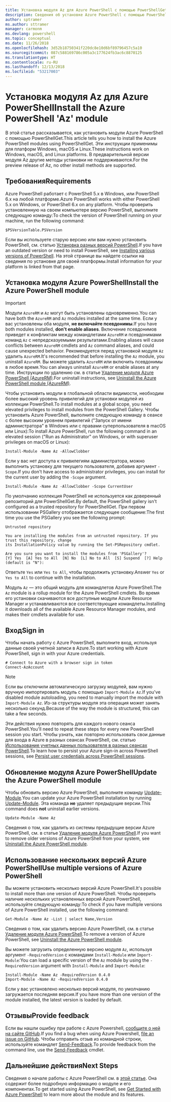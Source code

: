 ```yaml
---
title: Установка модуля Az для Azure PowerShell с помощью PowerShellGet
description: Сведения об установке Azure PowerShell с помощью PowerShellGet в Windows, macOS и Linux.
author: sptramer
ms.author: sttramer
manager: carmonm
ms.devlang: powershell
ms.topic: conceptual
ms.date: 11/26/2018
ms.openlocfilehash: 3d52b18750341f220dc8e10d6bf89796457c5a10
ms.sourcegitcommit: 087c588169786c005a3c177624fb3ac6c8870125
ms.translationtype: HT
ms.contentlocale: ru-RU
ms.lasthandoff: 12/13/2018
ms.locfileid: "53217003"
---
```

# <a name="install-the-azure-powershell-az-module"></a><span data-ttu-id="a7623-103">Установка модуля Az для Azure PowerShell</span><span class="sxs-lookup"><span data-stu-id="a7623-103">Install the Azure PowerShell 'Az' module</span></span>

<span data-ttu-id="a7623-104">В этой статье рассказывается, как установить модули Azure PowerShell с помощью PowerShellGet.</span><span class="sxs-lookup"><span data-stu-id="a7623-104">This article tells you how to install the Azure PowerShell modules using PowerShellGet.</span></span> <span data-ttu-id="a7623-105">Эти инструкции применимы для платформ Windows, macOS и Linux.</span><span class="sxs-lookup"><span data-stu-id="a7623-105">These instructions work on Windows, macOS, and Linux platforms.</span></span> <span data-ttu-id="a7623-106">В предварительной версии модуля Az другие методы установки не поддерживаются.</span><span class="sxs-lookup"><span data-stu-id="a7623-106">For the preview release of Az, no other install methods are supported.</span></span> 

## <a name="requirements"></a><span data-ttu-id="a7623-107">Требования</span><span class="sxs-lookup"><span data-stu-id="a7623-107">Requirements</span></span>

<span data-ttu-id="a7623-108">Azure PowerShell работает с PowerShell 5.x в Windows, или PowerShell 6.x на любой платформе.</span><span class="sxs-lookup"><span data-stu-id="a7623-108">Azure PowerShell works with either PowerShell 5.x on Windows, or PowerShell 6.x on any platform.</span></span> <span data-ttu-id="a7623-109">Чтобы проверить установленную на своем компьютере версию PowerShell, выполните следующую команду:</span><span class="sxs-lookup"><span data-stu-id="a7623-109">To check the version of PowerShell running on your machine, run the following command:</span></span>

```powershell-interactive
$PSVersionTable.PSVersion
```

<span data-ttu-id="a7623-110">Если вы используете старую версию или вам нужно установить PowerShell, см. статью [Установка разных версий PowerShell](https://docs.microsoft.com/en-us/powershell/scripting/setup/installing-powershell?view=powershell-6).</span><span class="sxs-lookup"><span data-stu-id="a7623-110">If you have an outdated version or need to install PowerShell, see [Installing various versions of PowerShell](https://docs.microsoft.com/en-us/powershell/scripting/setup/installing-powershell?view=powershell-6).</span></span> <span data-ttu-id="a7623-111">На этой странице вы найдете ссылки на сведения по установке для своей платформы.</span><span class="sxs-lookup"><span data-stu-id="a7623-111">Install information for your platform is linked from that page.</span></span>

## <a name="install-the-azure-powershell-module"></a><span data-ttu-id="a7623-112">Установка модуля Azure PowerShell</span><span class="sxs-lookup"><span data-stu-id="a7623-112">Install the Azure PowerShell module</span></span>

> [!IMPORTANT]
>
> <span data-ttu-id="a7623-113">Модули `AzureRM` и `Az` могут быть установлены одновременно.</span><span class="sxs-lookup"><span data-stu-id="a7623-113">You can have both the `AzureRM` and `Az` modules installed at the same time.</span></span> <span data-ttu-id="a7623-114">Если у вас установлены оба модуля, __не включайте псевдонимы__.</span><span class="sxs-lookup"><span data-stu-id="a7623-114">If you have both modules installed, __don't enable aliases__.</span></span>
> <span data-ttu-id="a7623-115">Включение псевдонимов приведет к конфликтам между командлетами `AzureRM` и псевдонимами команд `Az` с непредсказуемыми результатами.</span><span class="sxs-lookup"><span data-stu-id="a7623-115">Enabling aliases will cause conflicts between `AzureRM` cmdlets and `Az` command aliases, and could cause unexpected behavior.</span></span>
> <span data-ttu-id="a7623-116">Рекомендуется перед установкой модуля `Az` удалить `AzureRM`.</span><span class="sxs-lookup"><span data-stu-id="a7623-116">It's recommended that before installing the `Az` module, you uninstall `AzureRM`.</span></span> <span data-ttu-id="a7623-117">Вы можете удалить `AzureRM` или включить псевдонимы в любое время.</span><span class="sxs-lookup"><span data-stu-id="a7623-117">You can always uninstall `AzureRM` or enable aliases at any time.</span></span> <span data-ttu-id="a7623-118">Инструкции по удалению см. в статье [Удаление модуля Azure PowerShell (AzureRM)](uninstall-azurerm-ps.md).</span><span class="sxs-lookup"><span data-stu-id="a7623-118">For uninstall instructions, see [Uninstall the Azure PowerShell module (AzureRM)](uninstall-azurerm-ps.md).</span></span> 

<span data-ttu-id="a7623-119">Чтобы установить модули в глобальной области видимости, необходим более высокий уровень привилегий для установки модулей из коллекции PowerShell.</span><span class="sxs-lookup"><span data-stu-id="a7623-119">To install modules at a global scope, you need elevated privileges to install modules from the PowerShell Gallery.</span></span> <span data-ttu-id="a7623-120">Чтобы установить Azure PowerShell, выполните следующую команду в сеансе с более высоким уровнем привилегий ("Запуск от имени администратора" в Windows или с правами суперпользователя в macOS или Linux):</span><span class="sxs-lookup"><span data-stu-id="a7623-120">To install Azure PowerShell, run the following command in an elevated session ("Run as Administrator" on Windows, or with superuser privileges on macOS or Linux):</span></span>

```powershell-interactive
Install-Module -Name Az -AllowClobber
```

<span data-ttu-id="a7623-121">Если у вас нет доступа к привилегиям администратора, можно выполнить установку для текущего пользователя, добавив аргумент `-Scope`.</span><span class="sxs-lookup"><span data-stu-id="a7623-121">If you don't have access to administrator privileges, you can install for the current user by adding the `-Scope` argument.</span></span>

```powershell-interactive
Install-Module -Name Az -AllowClobber -Scope CurrentUser
```

<span data-ttu-id="a7623-122">По умолчанию коллекция PowerShell не используется как доверенный репозиторий для PowerShellGet.</span><span class="sxs-lookup"><span data-stu-id="a7623-122">By default, the PowerShell gallery isn't configured as a trusted repository for PowerShellGet.</span></span> <span data-ttu-id="a7623-123">При первом использовании PSGallery отображается следующее сообщение:</span><span class="sxs-lookup"><span data-stu-id="a7623-123">The first time you use the PSGallery you see the following prompt:</span></span>

```output
Untrusted repository

You are installing the modules from an untrusted repository. If you trust this repository, change
its InstallationPolicy value by running the Set-PSRepository cmdlet.

Are you sure you want to install the modules from 'PSGallery'?
[Y] Yes  [A] Yes to All  [N] No  [L] No to All  [S] Suspend  [?] Help (default is "N"):
```

<span data-ttu-id="a7623-124">Ответьте `Yes` или `Yes to All`, чтобы продолжить установку.</span><span class="sxs-lookup"><span data-stu-id="a7623-124">Answer `Yes` or `Yes to All` to continue with the installation.</span></span>

<span data-ttu-id="a7623-125">Модуль `Az` — это общий модуль для командлетов Azure PowerShell.</span><span class="sxs-lookup"><span data-stu-id="a7623-125">The `Az` module is a rollup module for the Azure PowerShell cmdlets.</span></span> <span data-ttu-id="a7623-126">Во время его установки скачиваются все доступные модули Azure Resource Manager и устанавливаются все соответствующие командлеты.</span><span class="sxs-lookup"><span data-stu-id="a7623-126">Installing it downloads all of the available Azure Resource Manager modules, and makes their cmdlets available for use.</span></span>

## <a name="sign-in"></a><span data-ttu-id="a7623-127">Вход</span><span class="sxs-lookup"><span data-stu-id="a7623-127">Sign in</span></span>

<span data-ttu-id="a7623-128">Чтобы начать работу с Azure PowerShell, выполните вход, используя данные своей учетной записи в Azure.</span><span class="sxs-lookup"><span data-stu-id="a7623-128">To start working with Azure PowerShell, sign in with your Azure credentials.</span></span>

```powershell-interactive
# Connect to Azure with a browser sign in token
Connect-AzAccount
```

> [!NOTE]
>
> <span data-ttu-id="a7623-129">Если вы отключили автоматическую загрузку модулей, вам нужно вручную импортировать модуль с помощью `Import-Module Az`.</span><span class="sxs-lookup"><span data-stu-id="a7623-129">If you've disabled module autoloading, you need to manually import the module with `Import-Module Az`.</span></span> <span data-ttu-id="a7623-130">Из-за структуры модуля эта операция может занять несколько секунд.</span><span class="sxs-lookup"><span data-stu-id="a7623-130">Because of the way the module is structured, this can take a few seconds.</span></span>

<span data-ttu-id="a7623-131">Эти действия нужно повторять для каждого нового сеанса PowerShell.</span><span class="sxs-lookup"><span data-stu-id="a7623-131">You'll need to repeat these steps for every new PowerShell session you start.</span></span> <span data-ttu-id="a7623-132">Чтобы узнать, как повторно использовать свои данные для входа в Azure в разных сеансах PowerShell, см. статью [Использование учетных данных пользователя в разных сеансах PowerShell](context-persistence.md).</span><span class="sxs-lookup"><span data-stu-id="a7623-132">To learn how to persist your Azure sign-in across PowerShell sessions, see [Persist user credentials across PowerShell sessions](context-persistence.md).</span></span>

## <a name="update-the-azure-powershell-module"></a><span data-ttu-id="a7623-133">Обновление модуля Azure PowerShell</span><span class="sxs-lookup"><span data-stu-id="a7623-133">Update the Azure PowerShell module</span></span>

<span data-ttu-id="a7623-134">Чтобы обновить версию Azure PowerShell, выполните команду [Update-Module](/powershell/module/powershellget/update-module).</span><span class="sxs-lookup"><span data-stu-id="a7623-134">You can update your Azure PowerShell installation by running [Update-Module](/powershell/module/powershellget/update-module).</span></span> <span data-ttu-id="a7623-135">Эта команда __не__ удаляет предыдущие версии.</span><span class="sxs-lookup"><span data-stu-id="a7623-135">This command does __not__ uninstall earlier versions.</span></span>

```powershell-interactive
Update-Module -Name Az
```

<span data-ttu-id="a7623-136">Сведения о том, как удалить из системы предыдущие версии Azure PowerShell, см. в статье [Удаление модуля Azure PowerShell](uninstall-azurerm-ps.md).</span><span class="sxs-lookup"><span data-stu-id="a7623-136">If you want to remove older versions of Azure PowerShell from your system, see [Uninstall the Azure PowerShell module](uninstall-azurerm-ps.md).</span></span>

## <a name="use-multiple-versions-of-azure-powershell"></a><span data-ttu-id="a7623-137">Использование нескольких версий Azure PowerShell</span><span class="sxs-lookup"><span data-stu-id="a7623-137">Use multiple versions of Azure PowerShell</span></span>

<span data-ttu-id="a7623-138">Вы можете установить несколько версий Azure PowerShell.</span><span class="sxs-lookup"><span data-stu-id="a7623-138">It's possible to install more than one version of Azure PowerShell.</span></span> <span data-ttu-id="a7623-139">Чтобы проверить наличие нескольких установленных версий Azure PowerShell, используйте следующую команду:</span><span class="sxs-lookup"><span data-stu-id="a7623-139">To check if you have multiple versions of Azure PowerShell installed, use the following command:</span></span>

```powershell-interactive
Get-Module -Name Az -List | select Name,Version
```

<span data-ttu-id="a7623-140">Сведения о том, как удалить версию Azure PowerShell, см. в статье [Удаление модуля Azure PowerShell](uninstall-azurerm-ps.md).</span><span class="sxs-lookup"><span data-stu-id="a7623-140">To remove a version of Azure PowerShell, see [Uninstall the Azure PowerShell module](uninstall-azurerm-ps.md).</span></span>

<span data-ttu-id="a7623-141">Вы можете загрузить определенную версию модуля `Az`, используя аргумент `-RequiredVersion` с командами `Install-Module` или `Import-Module`:</span><span class="sxs-lookup"><span data-stu-id="a7623-141">You can load a specific version of the `Az` module by using the `-RequiredVersion` argument with `Install-Module` and `Import-Module`:</span></span>

```powershell-interactive
Install-Module -Name Az -RequiredVersion 0.4.0
Import-Module -Name Az -RequiredVersion 0.4.0
```

<span data-ttu-id="a7623-142">Если у вас установлено несколько версий модуля, по умолчанию загружается последняя версия.</span><span class="sxs-lookup"><span data-stu-id="a7623-142">If you have more than one version of the module installed, the latest version is loaded by default.</span></span>

## <a name="provide-feedback"></a><span data-ttu-id="a7623-143">Отзывы</span><span class="sxs-lookup"><span data-stu-id="a7623-143">Provide feedback</span></span>

<span data-ttu-id="a7623-144">Если вы нашли ошибку при работе с Azure Powershell, [сообщите о ней на сайте GitHub](https://github.com/Azure/azure-powershell/issues).</span><span class="sxs-lookup"><span data-stu-id="a7623-144">If you find a bug when using Azure Powershell, [file an issue on GitHub](https://github.com/Azure/azure-powershell/issues).</span></span>
<span data-ttu-id="a7623-145">Чтобы отправить отзыв из командной строки, используйте командлет [Send-Feedback](/powershell/module/az.profile/send-feedback).</span><span class="sxs-lookup"><span data-stu-id="a7623-145">To provide feedback from the command line, use the [Send-Feedback](/powershell/module/az.profile/send-feedback) cmdlet.</span></span>

## <a name="next-steps"></a><span data-ttu-id="a7623-146">Дальнейшие действия</span><span class="sxs-lookup"><span data-stu-id="a7623-146">Next Steps</span></span>

<span data-ttu-id="a7623-147">Сведения о начале работы с Azure PowerShell см. в [этой статье](get-started-azureps.md). Она содержит более подробную информацию о модуле и его компонентах.</span><span class="sxs-lookup"><span data-stu-id="a7623-147">To get started using Azure PowerShell, see [Get Started with Azure PowerShell](get-started-azureps.md) to learn more about the module and its features.</span></span>
